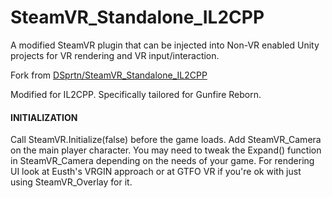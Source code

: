 # SteamVR_Standalone_IL2CPP
A modified SteamVR plugin that can be injected into Non-VR enabled Unity projects for VR rendering and VR input/interaction. 

Fork from [DSprtn/SteamVR_Standalone_IL2CPP](https://github.com/DSprtn/SteamVR_Standalone_IL2CPP) 

Modified for IL2CPP. Specifically tailored for Gunfire Reborn. 

#### INITIALIZATION

Call SteamVR.Initialize(false) before the game loads. Add SteamVR_Camera on the main player character. 
You may need to tweak the Expand() function in SteamVR_Camera depending on the needs of your game.
For rendering UI look at Eusth's VRGIN approach or at GTFO VR if you're ok with just using SteamVR_Overlay for it.
